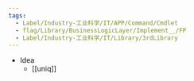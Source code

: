 ```yaml
---
tags:
  - Label/Industry-工业科学/IT/APP/Command/Cmdlet
  - flag/Library/BusinessLogicLayer/Implement__/FP
  - Label/Industry-工业科学/IT/Library/3rdLibrary
---
```


- Idea
    - [[uniq]]
